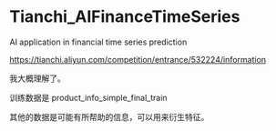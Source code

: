 # Tianchi_AIFinanceTimeSeries
AI application in financial time series prediction

https://tianchi.aliyun.com/competition/entrance/532224/information

我大概理解了。

训练数据是 product_info_simple_final_train 

其他的数据是可能有所帮助的信息，可以用来衍生特征。

